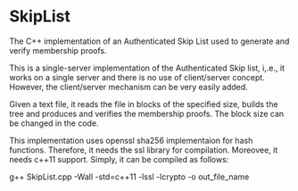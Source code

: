 # SkipList
The C++ implementation of an Authenticated Skip List used to generate and verify membership proofs.

This is a single-server implementation of the Authenticated Skip list, i,.e., it works on a single server and there is no use of client/server concept. However, the client/server mechanism can be very easily added.

Given a text file, it reads the file in blocks of the specified size, builds the tree and produces and verifies the membership proofs. The block size can be changed in the code.

This implementation uses openssl sha256 implementaion for hash functions. Therefore, it needs the ssl library for compilation. Moreovee, it needs c++11 support. Simply, it can be compiled as follows:

g++ SkipList.cpp -Wall -std=c++11 -lssl -lcrypto -o out_file_name
